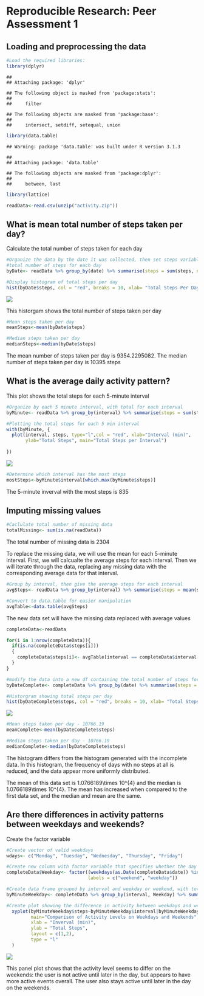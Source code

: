 # Reproducible Research: Peer Assessment 1


## Loading and preprocessing the data


```r
#Load the required libraries:
library(dplyr)
```

```
## 
## Attaching package: 'dplyr'
```

```
## The following object is masked from 'package:stats':
## 
##     filter
```

```
## The following objects are masked from 'package:base':
## 
##     intersect, setdiff, setequal, union
```

```r
library(data.table)
```

```
## Warning: package 'data.table' was built under R version 3.1.3
```

```
## 
## Attaching package: 'data.table'
```

```
## The following objects are masked from 'package:dplyr':
## 
##     between, last
```

```r
library(lattice)

readData<-read.csv(unzip("activity.zip"))
```



## What is mean total number of steps taken per day?

Calculate the total number of steps taken for each day

```r
#Organize the data by the date it was collected, then set steps variable to equal the 
#total number of steps for each day
byDate<- readData %>% group_by(date) %>% summarise(steps = sum(steps, na.rm = TRUE))

#Display histogram of total steps per day
hist(byDate$steps, col = "red", breaks = 10, xlab= "Total Steps Per Day", ylab = "Frequency", main="Total Steps Histogram")
```

![](PA1_template_files/figure-html/histogram1-1.png)


This historgam shows the total number of steps taken per day


```r
#Mean steps taken per day 
meanSteps<-mean(byDate$steps)

#Median steps taken per day 
medianSteps<-median(byDate$steps)
```
The mean number of steps taken per day is 9354.2295082. The median number of steps taken per day is 10395 steps 



## What is the average daily activity pattern?


  
This plot shows the total steps for each 5-minute interval  

```r
#Organize by each 5 minute interval, with total for each interval
byMinute<- readData %>% group_by(interval) %>% summarise(steps = sum(steps, na.rm = TRUE))

#Plotting the total steps for each 5 min interval
with(byMinute, {
  plot(interval, steps, type="l",col = "red", xlab="Interval (min)", 
       ylab="Total Steps", main="Total Steps per Interval")
   
})
```

![](PA1_template_files/figure-html/minutePlot-1.png)

```r
#Determine which interval has the most steps
mostSteps<-byMinute$interval[which.max(byMinute$steps)]
```
The 5-minute inverval with the most steps is 835  


## Imputing missing values


```r
#Caclulate total number of missing data
totalMissing<- sum(is.na(readData))
```
The total number of missing data is 2304

To replace the missing data, we will use the mean for 
each 5-minute interval. First, we will calcualte the average steps for each interval. Then we will iterate through the data, replacing any missing data with the corresponding average data for that interval.


```r
#Group by interval, then give the average steps for each interval
avgSteps<- readData %>% group_by(interval) %>% summarise(steps = mean(steps, na.rm = TRUE))

#Convert to data.table for easier manipulation
avgTable<-data.table(avgSteps)
```

The new data set will have the missing data replaced with average values

```r
completeData<-readData

for(i in 1:nrow(completeData)){
  if(is.na(completeData$steps[i]))
  {
    completeData$steps[i]<- avgTable[interval == completeData$interval[i]]$step
  }
}
```

```r
#modify the data into a new df containing the total number of steps for each day
byDateComplete<- completeData %>% group_by(date) %>% summarise(steps = sum(steps))

#Historgram showing total steps per day
hist(byDateComplete$steps, col = "red", breaks = 10, xlab= "Total Steps Per Day", ylab = "Frequency", main="Total Steps Histogram (complete)")
```

![](PA1_template_files/figure-html/plotComplete-1.png)

```r
#Mean steps taken per day - 10766.19
meanComplete<-mean(byDateComplete$steps) 

#Median steps taken per day - 10766.19
medianComplete<-median(byDateComplete$steps)  
```
The histogram differs from the histogram generated with the incomplete data. 
In this histogram, the frequency of days with no steps at all is reduced, and the data
appear more uniformly distributed. 


The mean of this data set is 1.0766189\times 10^{4} and the median is 1.0766189\times 10^{4}. The mean has increased when compared to the first data set, and the median and mean are the same.


## Are there differences in activity patterns between weekdays and weekends?

Create the factor variable

```r
#Create vector of valid weekdays
wdays<- c("Monday", "Tuesday", "Wednesday", "Thursday", "Friday")

#Create new column with factor variable that specifies whether the day is a weekday or weekend
completeData$Weekday<- factor((weekdays(as.Date(completeData$date)) %in% wdays), levels = c("FALSE", "TRUE"),
                              labels = c("weekend", "weekday"))

#Create data frame grouped by interval and weekday or weekend, with total steps for each interval
byMinuteWeekday<- completeData %>% group_by(interval, Weekday) %>% summarise(steps = mean(steps))

#Create plot showing the difference in activity between weekdays and weekends
  xyplot(byMinuteWeekday$steps~byMinuteWeekday$interval|byMinuteWeekday$Weekday, 
         main="Comparison of Activity Levels on Weekdays and Weekends",
         xlab = "Inverval (min)",
         ylab = "Total Steps",
         layout = c(1,2),
         type = "l"
  )
```

![](PA1_template_files/figure-html/weekdays-1.png)

This panel plot shows that the activity level seems to differ on the weekends: the user is not active until later in the day, but appears to have more active events overall. The user also stays active until later in the day on the weekends.
  
  
  
  
